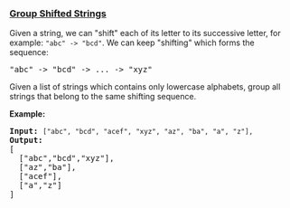 ### [Group Shifted Strings](https://leetcode.com/problems/group-shifted-strings)

<p>Given a string, we can &quot;shift&quot; each of its letter to its successive letter, for example: <code>&quot;abc&quot; -&gt; &quot;bcd&quot;</code>. We can keep &quot;shifting&quot; which forms the sequence:</p>

<pre>
&quot;abc&quot; -&gt; &quot;bcd&quot; -&gt; ... -&gt; &quot;xyz&quot;</pre>

<p>Given a list of strings which contains only lowercase alphabets, group all strings that belong to the same shifting sequence.</p>

<p><b>Example:</b></p>

<pre>
<b>Input:</b> <code>[&quot;abc&quot;, &quot;bcd&quot;, &quot;acef&quot;, &quot;xyz&quot;, &quot;az&quot;, &quot;ba&quot;, &quot;a&quot;, &quot;z&quot;],</code>
<b>Output:</b> 
[
  [&quot;abc&quot;,&quot;bcd&quot;,&quot;xyz&quot;],
  [&quot;az&quot;,&quot;ba&quot;],
  [&quot;acef&quot;],
  [&quot;a&quot;,&quot;z&quot;]
]
</pre>
